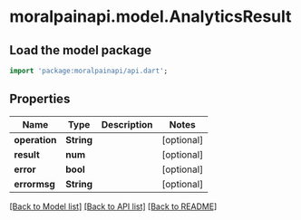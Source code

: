 # moralpainapi.model.AnalyticsResult

## Load the model package
```dart
import 'package:moralpainapi/api.dart';
```

## Properties
Name | Type | Description | Notes
------------ | ------------- | ------------- | -------------
**operation** | **String** |  | [optional] 
**result** | **num** |  | [optional] 
**error** | **bool** |  | [optional] 
**errormsg** | **String** |  | [optional] 

[[Back to Model list]](../README.md#documentation-for-models) [[Back to API list]](../README.md#documentation-for-api-endpoints) [[Back to README]](../README.md)


